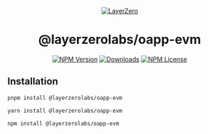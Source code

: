 <p align="center">
  <a href="https://layerzero.network">
    <img alt="LayerZero" style="max-width: 500px" src="https://d3a2dpnnrypp5h.cloudfront.net/bridge-app/lz.png"/>
  </a>
</p>

<h1 align="center">@layerzerolabs/oapp-evm</h1>

<!-- The badges section -->
<p align="center">
  <!-- Shields.io NPM published package version -->
  <a href="https://www.npmjs.com/package/@layerzerolabs/oapp-evm"><img alt="NPM Version" src="https://img.shields.io/npm/v/@layerzerolabs/oapp-evm"/></a>
  <!-- Shields.io NPM downloads -->
  <a href="https://www.npmjs.com/package/@layerzerolabs/oapp-evm"><img alt="Downloads" src="https://img.shields.io/npm/dm/@layerzerolabs/oapp-evm"/></a>
  <!-- Shields.io license badge -->
  <a href="https://www.npmjs.com/package/@layerzerolabs/oapp-evm"><img alt="NPM License" src="https://img.shields.io/npm/l/@layerzerolabs/oapp-evm"/></a>
</p>

## Installation

```bash
pnpm install @layerzerolabs/oapp-evm
```

```bash
yarn install @layerzerolabs/oapp-evm
```

```bash
npm install @layerzerolabs/oapp-evm
```
